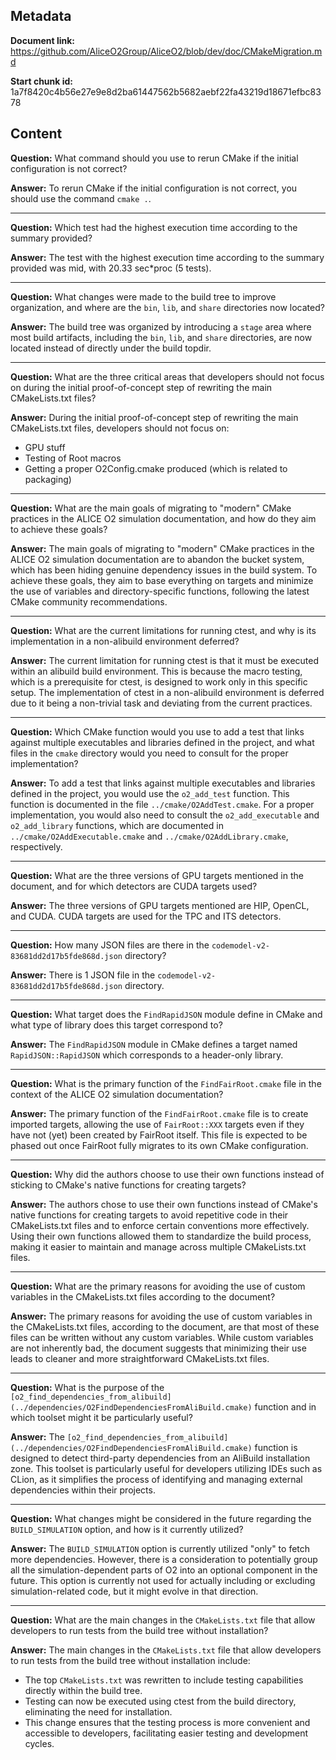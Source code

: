 ## Metadata

**Document link:** https://github.com/AliceO2Group/AliceO2/blob/dev/doc/CMakeMigration.md

**Start chunk id:** 1a7f8420c4b56e27e9e8d2ba61447562b5682aebf22fa43219d18671efbc8378

## Content

**Question:** What command should you use to rerun CMake if the initial configuration is not correct?

**Answer:** To rerun CMake if the initial configuration is not correct, you should use the command `cmake .`.

---

**Question:** Which test had the highest execution time according to the summary provided?

**Answer:** The test with the highest execution time according to the summary provided was mid, with 20.33 sec*proc (5 tests).

---

**Question:** What changes were made to the build tree to improve organization, and where are the `bin`, `lib`, and `share` directories now located?

**Answer:** The build tree was organized by introducing a `stage` area where most build artifacts, including the `bin`, `lib`, and `share` directories, are now located instead of directly under the build topdir.

---

**Question:** What are the three critical areas that developers should not focus on during the initial proof-of-concept step of rewriting the main CMakeLists.txt files?

**Answer:** During the initial proof-of-concept step of rewriting the main CMakeLists.txt files, developers should not focus on:
- GPU stuff
- Testing of Root macros
- Getting a proper O2Config.cmake produced (which is related to packaging)

---

**Question:** What are the main goals of migrating to "modern" CMake practices in the ALICE O2 simulation documentation, and how do they aim to achieve these goals?

**Answer:** The main goals of migrating to "modern" CMake practices in the ALICE O2 simulation documentation are to abandon the bucket system, which has been hiding genuine dependency issues in the build system. To achieve these goals, they aim to base everything on targets and minimize the use of variables and directory-specific functions, following the latest CMake community recommendations.

---

**Question:** What are the current limitations for running ctest, and why is its implementation in a non-alibuild environment deferred?

**Answer:** The current limitation for running ctest is that it must be executed within an alibuild build environment. This is because the macro testing, which is a prerequisite for ctest, is designed to work only in this specific setup. The implementation of ctest in a non-alibuild environment is deferred due to it being a non-trivial task and deviating from the current practices.

---

**Question:** Which CMake function would you use to add a test that links against multiple executables and libraries defined in the project, and what files in the `cmake` directory would you need to consult for the proper implementation?

**Answer:** To add a test that links against multiple executables and libraries defined in the project, you would use the `o2_add_test` function. This function is documented in the file `../cmake/O2AddTest.cmake`. For a proper implementation, you would also need to consult the `o2_add_executable` and `o2_add_library` functions, which are documented in `../cmake/O2AddExecutable.cmake` and `../cmake/O2AddLibrary.cmake`, respectively.

---

**Question:** What are the three versions of GPU targets mentioned in the document, and for which detectors are CUDA targets used?

**Answer:** The three versions of GPU targets mentioned are HIP, OpenCL, and CUDA. CUDA targets are used for the TPC and ITS detectors.

---

**Question:** How many JSON files are there in the `codemodel-v2-83681dd2d17b5fde868d.json` directory?

**Answer:** There is 1 JSON file in the `codemodel-v2-83681dd2d17b5fde868d.json` directory.

---

**Question:** What target does the `FindRapidJSON` module define in CMake and what type of library does this target correspond to?

**Answer:** The `FindRapidJSON` module in CMake defines a target named `RapidJSON::RapidJSON` which corresponds to a header-only library.

---

**Question:** What is the primary function of the `FindFairRoot.cmake` file in the context of the ALICE O2 simulation documentation?

**Answer:** The primary function of the `FindFairRoot.cmake` file is to create imported targets, allowing the use of `FairRoot::XXX` targets even if they have not (yet) been created by FairRoot itself. This file is expected to be phased out once FairRoot fully migrates to its own CMake configuration.

---

**Question:** Why did the authors choose to use their own functions instead of sticking to CMake's native functions for creating targets?

**Answer:** The authors chose to use their own functions instead of CMake's native functions for creating targets to avoid repetitive code in their CMakeLists.txt files and to enforce certain conventions more effectively. Using their own functions allowed them to standardize the build process, making it easier to maintain and manage across multiple CMakeLists.txt files.

---

**Question:** What are the primary reasons for avoiding the use of custom variables in the CMakeLists.txt files according to the document?

**Answer:** The primary reasons for avoiding the use of custom variables in the CMakeLists.txt files, according to the document, are that most of these files can be written without any custom variables. While custom variables are not inherently bad, the document suggests that minimizing their use leads to cleaner and more straightforward CMakeLists.txt files.

---

**Question:** What is the purpose of the `[o2_find_dependencies_from_alibuild](../dependencies/O2FindDependenciesFromAliBuild.cmake)` function and in which toolset might it be particularly useful?

**Answer:** The `[o2_find_dependencies_from_alibuild](../dependencies/O2FindDependenciesFromAliBuild.cmake)` function is designed to detect third-party dependencies from an AliBuild installation zone. This toolset is particularly useful for developers utilizing IDEs such as CLion, as it simplifies the process of identifying and managing external dependencies within their projects.

---

**Question:** What changes might be considered in the future regarding the `BUILD_SIMULATION` option, and how is it currently utilized?

**Answer:** The `BUILD_SIMULATION` option is currently utilized "only" to fetch more dependencies. However, there is a consideration to potentially group all the simulation-dependent parts of O2 into an optional component in the future. This option is currently not used for actually including or excluding simulation-related code, but it might evolve in that direction.

---

**Question:** What are the main changes in the `CMakeLists.txt` file that allow developers to run tests from the build tree without installation?

**Answer:** The main changes in the `CMakeLists.txt` file that allow developers to run tests from the build tree without installation include:

- The top `CMakeLists.txt` was rewritten to include testing capabilities directly within the build tree.
- Testing can now be executed using ctest from the build directory, eliminating the need for installation.
- This change ensures that the testing process is more convenient and accessible to developers, facilitating easier testing and development cycles.